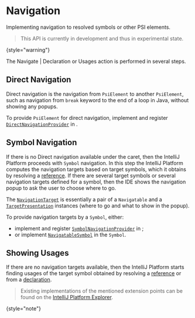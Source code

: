 <!-- Copyright 2000-2025 JetBrains s.r.o. and contributors. Use of this source code is governed by the Apache 2.0 license. -->

# Navigation

<link-summary>Implementing navigation to resolved symbols or other PSI elements.</link-summary>
<primary-label ref="2020.3"/>

> This API is currently in development and thus in experimental state.
>
{style="warning"}

The <ui-path>Navigate | Declaration or Usages</ui-path> action is performed in several steps.

## Direct Navigation

Direct navigation is the navigation from `PsiElement` to another `PsiElement`,
such as navigation from `break` keyword to the end of a loop in Java, without showing any popups.

To provide `PsiElement` for direct navigation, implement and register
[`DirectNavigationProvider`](%gh-ic%/platform/core-api/src/com/intellij/navigation/DirectNavigationProvider.java)
in <include from="snippets.topic" element-id="ep"><var name="ep" value="com.intellij.lang.directNavigationProvider"/></include>.

## Symbol Navigation

If there is no Direct navigation available under the caret, then the IntelliJ Platform proceeds with `Symbol` navigation.
In this step the IntelliJ Platform computes the navigation targets based on target symbols,
which it obtains by resolving a [reference](declarations_and_references.md#references).
If there are several target symbols or several navigation targets defined for a symbol,
then the IDE shows the navigation popup to ask the user to choose where to go.

The [`NavigationTarget`](%gh-ic%/platform/core-api/src/com/intellij/platform/backend/navigation/NavigationTarget.java)
is essentially a pair of a `Navigatable` and
a [`TargetPresentation`](%gh-ic%/platform/core-api/src/com/intellij/platform/backend/presentation/TargetPresentation.kt)
instances (where to go and what to show in the popup).

To provide navigation targets by a `Symbol`, either:
- implement and register
  [`SymbolNavigationProvider`](%gh-ic%/platform/core-api/src/com/intellij/navigation/SymbolNavigationProvider.java)
  in <include from="snippets.topic" element-id="ep"><var name="ep" value="com.intellij.symbolNavigation"/></include>;
- or implement
  [`NavigatableSymbol`](%gh-ic%/platform/core-api/src/com/intellij/navigation/NavigatableSymbol.java)
  in the `Symbol`.

## Showing Usages

If there are no navigation targets available, then the IntelliJ Platform starts finding usages of the target symbol
obtained by resolving a [reference](declarations_and_references.md#references)
or from a [declaration](declarations_and_references.md#declarations).

> Existing implementations of the mentioned extension points can be found on the [IntelliJ Platform Explorer](explore_api.md#search-the-intellij-platform-explorer).
>
{style="note"}
